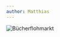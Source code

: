 ```yaml
---
author: Matthias
---
```

![Bücherflohmarkt](/assets/img/Bücherflohmarkt_19_web_header_Zeichenfläche.jpg)